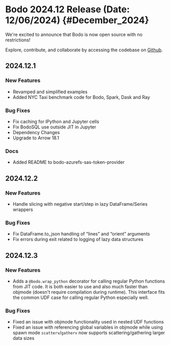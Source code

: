 

Bodo 2024.12 Release (Date: 12/06/2024) {#December_2024}
=====================================

We're excited to announce that Bodo is now open source with no restrictions!

Explore, contribute, and collaborate by accessing the codebase on [Github](https://github.com/bodo-ai/Bodo).

## 2024.12.1

### New Features

- Revamped and simplified examples
- Added NYC Taxi benchmark code for Bodo, Spark, Dask and Ray

### Bug Fixes

- Fix caching for IPython and Jupyter cells
- Fix BodoSQL use outside JIT in Jupyter
- Dependency Changes
- Upgrade to Arrow 18.1

### Docs

- Added README to bodo-azurefs-sas-token-provider


## 2024.12.2

### New Features

- Handle slicing with negative start/step in lazy DataFrame/Series wrappers

### Bug Fixes
- Fix DataFrame.to_json handling of “lines” and “orient” arguments
- Fix errors during exit related to logging of lazy data structures


## 2024.12.3

### New Features

- Adds a `@bodo.wrap_python` decorator for calling regular Python functions from JIT code. It is both easier to use and also much faster than objmode (doesn't require compilation during runtime). This interface fits the common UDF case for calling regular Python especially well.

### Bug Fixes

- Fixed an issue with objmode functionality used in nested UDF functions
- Fixed an issue with referencing global variables in objmode while using spawn mode
`scatterv`/`gatherv` now supports scattering/gathering larger data sizes

